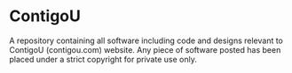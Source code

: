 # ContigoU
A repository containing all software including code and designs relevant to ContigoU (contigou.com) website. Any piece of software posted has been placed under a strict copyright for private use only.  
